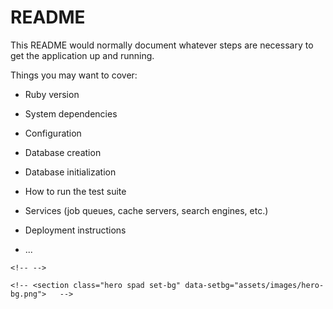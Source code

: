 # README

This README would normally document whatever steps are necessary to get the
application up and running.

Things you may want to cover:

* Ruby version

* System dependencies

* Configuration

* Database creation

* Database initialization

* How to run the test suite

* Services (job queues, cache servers, search engines, etc.)

* Deployment instructions

* ...
<!-- <i class="fa fa-facebook"></i> -->
<!-- 
 <section class="event spad">
        <div class="container">
            <div class="row">
                <div class="col-lg-12">
                    <div class="section-title">
                        <h2>Upcoming Events</h2>
                    </div>
                </div>
            </div>
            <div class="row">
                <div class="event__slider owl-carousel owl-loaded owl-drag">
                    <div class="owl-stage-outer">
                        <div class="owl-stage" style="transform:translate3d(-1950px, 0px, 0px);transition:all 1.2s ease 0s;width:3900px;">
                            <div class="owl-item cloned" style="width: 390px;">
                    <div class="col-lg-4">
                        <div class="event__item">
                            <div class="event__item__pic set-bg" data-setbg="app/assets/images/events/event-2.jpg" style="background-image: url('events/event-2.jpg');">
                                <div class="tag-date">
                                    <span>Dec 15, 2019</span>
                                </div>
                            </div>
                            <div class="event__item__text">
                                <h4>David Guetta Miami Ultra</h4>
                                <p><i class="fa fa-map-marker"></i> Funkhaus Berlin, Berlin, Germany</p>
                            </div>
                        </div>
                    </div>
                </div>
                <div class="owl-item cloned" style="width: 390px;">
                    <div class="col-lg-4">
                        <div class="event__item">
                            <div class="event__item__pic set-bg" data-setbg="<%= asset_path('events/event-2.jpg') %>">
                                <div class="tag-date">
                                    <span>Dec 15, 2019</span>
                                </div>
                            </div>
                            <div class="event__item__text">
                                <h4>David Guetta Miami Ultra</h4>
                                <p><i class="fa fa-map-marker"></i> Funkhaus Berlin, Berlin, Germany</p>
                            </div>
                        </div>
                    </div>
                    </div>
                    <div class="owl-item cloned" style="width: 390px;">
                    <div class="col-lg-4">
                        <div class="event__item">
                            <div class="event__item__pic set-bg" data-setbg="<%= asset_path('events/event-3.jpg') %>">
                                <div class="tag-date">
                                    <span>Dec 15, 2019</span>
                                </div>
                            </div>
                            <div class="event__item__text">
                                <h4>David Guetta Miami Ultra</h4>
                                <p><i class="fa fa-map-marker"></i> Funkhaus Berlin, Berlin, Germany</p>
                            </div>
                        </div>
                    </div>
                    </div>
                    <div class="owl-item cloned" style="width: 390px;">
                    <div class="col-lg-4">
                        <div class="event__item">
                            <div class="event__item__pic set-bg" data-setbg="<%= asset_path('events/event-1.jpg') %>">
                                <div class="tag-date">
                                    <span>Dec 15, 2019</span>
                                </div>
                            </div>
                            <div class="event__item__text">
                                <h4>David Guetta Miami Ultra</h4>
                                <p><i class="fa fa-map-marker"></i> Funkhaus Berlin, Berlin, Germany</p>
                            </div>
                        </div>
                    </div>
                </div>
                </div>
                </div>
                </div>
            </div>
        </div>
    </section>
    -->



    <!-- -->

    <!-- <section class="hero spad set-bg" data-setbg="assets/images/hero-bg.png">   -->
